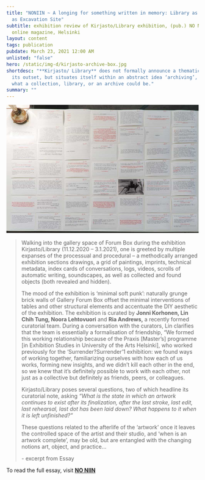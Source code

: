 ```yaml
---
title: "NONIIN ~ A longing for something written in memory: Library as Archive
  as Excavation Site"
subtitle: exhibition review of Kirjasto/Library exhibition, (pub.) NO NIIN
  online magazine, Helsinki
layout: content
tags: publication
pubdate: March 23, 2021 12:00 AM
unlisted: "false"
hero: /static/img-d/kirjasto-archive-box.jpg
shortdesc: "**Kirjasto/ Library** does not formally announce a thematic drive at
  its outset, but situates itself within an abstract idea ‘archiving’, or of
  what a collection, library, or an archive could be."
summary: ""
---
```

![](/static/img-d/_d4a6851.jpg)

> Walking into the gallery space of Forum Box during the exhibition Kirjasto/Library (11.12.2020 – 3.1.2021), one is greeted by multiple expanses of the processual and procedural – a methodically arranged exhibition sections drawings, a grid of paintings, imprints, technical metadata, index cards of conversations, logs, videos, scrolls of automatic writing, soundscapes, as well as collected and found objects (both revealed and hidden).
>
> The mood of the exhibition is ‘minimal soft punk’: naturally grunge brick walls of Gallery Forum Box offset the minimal interventions of tables and other structural elements and accentuate the DIY aesthetic of the exhibition. The exhibition is curated by **Jonni Korhonen, Lin Chih Tung, Noora Lehtovuori** and **Ria Andrews,** a recently formed curatorial team. During a conversation with the curators, Lin clarifies that the team is essentially a formalisation of friendship, “We formed this working relationship because of the Praxis \[Master’s] programme \[in Exhibition Studies in University of the Arts Helsinki], who worked previously for the ‘Surrender?Surrender’1 exhibition: we found ways of working together, familiarizing ourselves with how each of us works, forming new insights, and we didn’t kill each other in the end, so we knew that it’s definitely possible to work with each other, not just as a collective but definitely as friends, peers, or colleagues.
>
> Kirjasto/Library poses several questions, two of which headline its curatorial note, asking *“What is the state in which an artwork continues to exist after its finalization, after the last stroke, last edit, last rehearsal, last dot has been laid down? What happens to it when it is left unfinished?”*
>
> These questions related to the afterlife of the ‘artwork’ once it leaves the controlled space of the artist and their studio, and ‘when is an artwork complete’, may be old, but are entangled with the changing notions art, object, and practice...
>
> \- excerpt from Essay

To read the full essay, visit **[NO NIIN](https://dev-no-niin.netlify.app/issue-1/a-longing-for-something-written-in-memory/)**